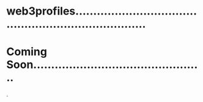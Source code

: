# web3profiles.........................................................................
# Coming Soon................................................
.
